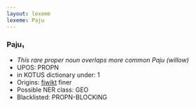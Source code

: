 ```yaml
---
layout: lexeme
lexeme: Paju
---
```


###  Paju₁

* _This rare proper noun overlaps more common *Paju* (willow)_
* UPOS:  PROPN
* in KOTUS dictionary under:  1
* Origins: [fiwikt](https://fi.wiktionary.org/wiki/Paju) finer 
* Possible NER class:  GEO
* Blacklisted:  PROPN-BLOCKING

